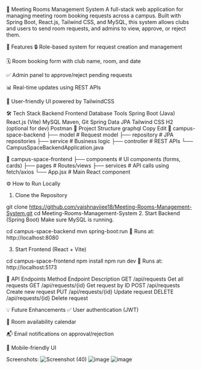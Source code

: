 📌 Meeting Rooms Management System
A full-stack web application for managing meeting room booking requests across a campus. Built with Spring Boot, React.js, Tailwind CSS, and MySQL, this system allows clubs and users to send room requests, and admins to view, approve, or reject them.

🚀 Features
🔒 Role-based system for request creation and management

🗓️ Room booking form with club name, room, and date

✅ Admin panel to approve/reject pending requests

📊 Real-time updates using REST APIs

🎯 User-friendly UI powered by TailwindCSS

🛠️ Tech Stack
Backend	Frontend	Database	Tools
Spring Boot (Java)	React.js (Vite)	MySQL	Maven, Git
Spring Data JPA	Tailwind CSS	H2 (optional for dev)	Postman
🔧 Project Structure
graphql
Copy
Edit
📁 campus-space-backend
├── model         # Request model
├── repository    # JPA repositories
├── service       # Business logic
├── controller    # REST APIs
└── CampusSpaceBackendApplication.java

📁 campus-space-frontend
├── components    # UI components (forms, cards)
├── pages         # Routes/views
├── services      # API calls using fetch/axios
└── App.jsx       # Main React component


⚙️ How to Run Locally
1. Clone the Repository

git clone https://github.com/vaishnaviiee18/Meeting-Rooms-Management-System.git
cd Meeting-Rooms-Management-System
2. Start Backend (Spring Boot)
Make sure MySQL is running.


cd campus-space-backend
mvn spring-boot:run
📍 Runs at: http://localhost:8080

3. Start Frontend (React + Vite)

cd campus-space-frontend
npm install
npm run dev
📍 Runs at: http://localhost:5173

📡 API Endpoints
Method	Endpoint	Description
GET	/api/requests	Get all requests
GET	/api/requests/{id}	Get request by ID
POST	/api/requests	Create new request
PUT	/api/requests/{id}	Update request
DELETE	/api/requests/{id}	Delete request

💡 Future Enhancements
✅ User authentication (JWT)

📅 Room availability calendar

📬 Email notifications on approval/rejection

📱 Mobile-friendly UI



Screenshots:
![Screenshot (40)](https://github.com/user-attachments/assets/b9a2a04b-dd66-4d71-84e6-704621a7a8ae)
![image](https://github.com/user-attachments/assets/6dc4697c-d847-42ff-9eb9-443ac238b205)
![image](https://github.com/user-attachments/assets/0b58c2c4-78e5-4271-bda2-1a08edd5a061)


